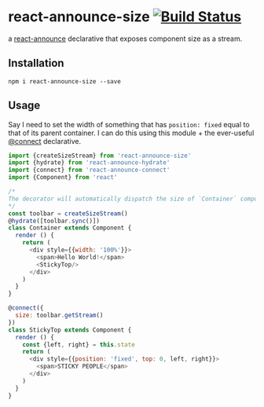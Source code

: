 # react-announce-size [![Build Status](https://travis-ci.org/tusharmath/react-announce-size.svg?branch=master)](https://travis-ci.org/tusharmath/react-announce-size)
a [react-announce](https://github.com/tusharmath/react-announce) declarative that exposes component size as a stream.


## Installation
```
npm i react-announce-size --save
```

## Usage
Say I need to set the width of something that has `position: fixed` equal to that of its parent container. I can do this using this module + the ever-useful [@connect](https://travis-ci.org/tusharmath/react-announce-connect) declarative.


```javascript
import {createSizeStream} from 'react-announce-size'
import {hydrate} from 'react-announce-hydrate'
import {connect} from 'react-announce-connect'
import {Component} from 'react'

/*
The decorator will automatically dispatch the size of `Container` component whenever the screen size changes or the component itself is re-rendered.
*/
const toolbar = createSizeStream()
@hydrate([toolbar.sync()])
class Container extends Component {
  render () {
    return (
      <div style={{width: '100%'}}>
        <span>Hello World!</span>
        <StickyTop/>
      </div>
    )
  }
}

@connect({
  size: toolbar.getStream()
})
class StickyTop extends Component {
  render () {
    const {left, right} = this.state
    return (
      <div style={{position: 'fixed', top: 0, left, right}}>
        <span>STICKY PEOPLE</span>
      </div>
    )
  }
}

```
